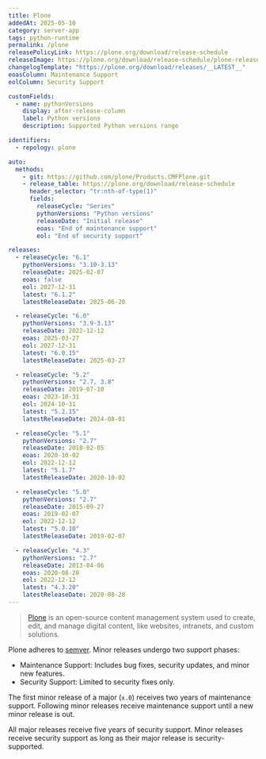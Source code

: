 ```yaml
---
title: Plone
addedAt: 2025-05-10
category: server-app
tags: python-runtime
permalink: /plone
releasePolicyLink: https://plone.org/download/release-schedule
releaseImage: https://plone.org/download/release-schedule/plone-release-schedule-2025-01-23.png/@@images/image
changelogTemplate: "https://plone.org/download/releases/__LATEST__"
eoasColumn: Maintenance Support
eolColumn: Security Support

customFields:
  - name: pythonVersions
    display: after-release-column
    label: Python versions
    description: Supported Python versions range

identifiers:
  - repology: plone

auto:
  methods:
    - git: https://github.com/plone/Products.CMFPlone.git
    - release_table: https://plone.org/download/release-schedule
      header_selector: "tr:nth-of-type(1)"
      fields:
        releaseCycle: "Series"
        pythonVersions: "Python versions"
        releaseDate: "Initial release"
        eoas: "End of maintenance support"
        eol: "End of security support"

releases:
  - releaseCycle: "6.1"
    pythonVersions: "3.10-3.13"
    releaseDate: 2025-02-07
    eoas: false
    eol: 2027-12-31
    latest: "6.1.2"
    latestReleaseDate: 2025-06-20

  - releaseCycle: "6.0"
    pythonVersions: "3.9-3.13"
    releaseDate: 2022-12-12
    eoas: 2025-03-27
    eol: 2027-12-31
    latest: "6.0.15"
    latestReleaseDate: 2025-03-27

  - releaseCycle: "5.2"
    pythonVersions: "2.7, 3.8"
    releaseDate: 2019-07-10
    eoas: 2023-10-31
    eol: 2024-10-31
    latest: "5.2.15"
    latestReleaseDate: 2024-08-01

  - releaseCycle: "5.1"
    pythonVersions: "2.7"
    releaseDate: 2018-02-05
    eoas: 2020-10-02
    eol: 2022-12-12
    latest: "5.1.7"
    latestReleaseDate: 2020-10-02

  - releaseCycle: "5.0"
    pythonVersions: "2.7"
    releaseDate: 2015-09-27
    eoas: 2019-02-07
    eol: 2022-12-12
    latest: "5.0.10"
    latestReleaseDate: 2019-02-07

  - releaseCycle: "4.3"
    pythonVersions: "2.7"
    releaseDate: 2013-04-06
    eoas: 2020-08-28
    eol: 2022-12-12
    latest: "4.3.20"
    latestReleaseDate: 2020-08-28
---
```


> [Plone](https://plone.org) is an open-source content management system used to create,
> edit, and manage digital content, like websites, intranets, and custom solutions.

Plone adheres to [semver](https://semver.org/). Minor releases undergo two support phases:

- Maintenance Support: Includes bug fixes, security updates, and minor new features.
- Security Support: Limited to security fixes only.

The first minor release of a major (`x.0`) receives two years of maintenance support.
Following minor releases receive maintenance support until a new minor release is out.

All major releases receive five years of security support.
Minor releases receive security support as long as their major release is security-supported.

